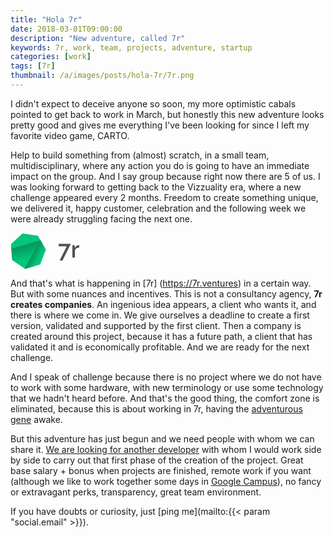 ```yaml
---
title: "Hola 7r"
date: 2018-03-01T09:00:00
description: "New adventure, called 7r"
keywords: 7r, work, team, projects, adventure, startup
categories: [work]
tags: [7r]
thumbnail: /a/images/posts/hola-7r/7r.png
---
```


I didn't expect to deceive anyone so soon, my more optimistic cabals pointed to get back to work in March, but honestly this new adventure looks pretty good and gives me everything I've been looking for since I left my favorite video game, CARTO.

Help to build something from (almost) scratch, in a small team, multidisciplinary, where any action you do is going to have an immediate impact on the group. And I say group because right now there are 5 of us. I was looking forward to getting back to the Vizzuality era, where a new challenge appeared every 2 months. Freedom to create something unique, we delivered it, happy customer, celebration and the following week we were already struggling facing the next one.

<div class="center">
  <svg width="110" viewBox="0 0 126 67" version="1.1" xmlns="http://www.w3.org/2000/svg" xmlns:xlink="http://www.w3.org/1999/xlink"><g id="1574355015639Canvas" transform="translate(892 -967)"><g id="1574355015639Group 4"><g id="15743550156397r"><use xlink:href="#1574355015639path0_fill" transform="translate(-803.648 987.155)"></use><use xlink:href="#1574355015639path1_fill" transform="translate(-803.648 987.155)"></use></g><g id="1574355015639Group 3.2"><mask id="1574355015639mask0_alpha" mask-type="alpha"><g id="1574355015639Polygon"><use xlink:href="#1574355015639path2_fill" transform="matrix(0.95554 -0.294862 0.289898 0.957057 -902 977.668)" fill="#05C57B"></use></g></mask><g id="1574355015639Polygon" mask="url(#1574355015639mask0_alpha)"><use xlink:href="#1574355015639path2_fill" transform="matrix(0.95554 -0.294862 0.289898 0.957057 -902 977.668)" fill="#05C57B"></use></g><g id="1574355015639Group 3" mask="url(#1574355015639mask0_alpha)"><g id="1574355015639Rectangle" opacity="0.24"><use xlink:href="#1574355015639path3_fill" transform="matrix(0.960578 -0.27801 0.273281 0.961934 -894.682 997.309)" fill="url(#1574355015639paint4_linear)"></use></g><g id="1574355015639Rectangle"><use xlink:href="#1574355015639path4_fill" transform="matrix(0.481371 -0.876517 0.8727 0.488257 -866.332 1032.82)" fill="#05C57B"></use></g><g id="1574355015639Rectangle" opacity="0.24"><use xlink:href="#1574355015639path5_fill" transform="matrix(0.481371 -0.876517 0.8727 0.488257 -866.247 1032.67)" fill="url(#1574355015639paint6_linear)"></use></g></g></g></g></g><defs><linearGradient id="1574355015639paint4_linear" x1="0" y1="0" x2="1" y2="0" gradientUnits="userSpaceOnUse" gradientTransform="matrix(3.97959e-15 25.8948 -64.9916 1.5856e-15 64.9916 -1.5856e-15)"><stop offset="0"></stop><stop offset="1" stop-color="#000" stop-opacity="0"></stop></linearGradient><linearGradient id="1574355015639paint6_linear" x1="0" y1="0" x2="1" y2="0" gradientUnits="userSpaceOnUse" gradientTransform="matrix(3.71319e-15 14.5264 -60.641 8.89483e-16 60.641 -8.89483e-16)"><stop offset="0"></stop><stop offset="1" stop-color="#000" stop-opacity="0"></stop></linearGradient><path id="1574355015639path0_fill" d="M 14.7195 4.36201L 0 4.36201L 0 0L 22.1648 0L 6.97464 30.6637L 1.62599 30.6637L 14.7195 4.36201Z" fill="#333" fill-opacity="0.85"></path><path id="1574355015639path1_fill" d="M 37.6481 6.69418C 35.8225 6.75176 34.1965 7.18365 32.7702 7.98983C 31.3724 8.76722 30.374 9.89011 29.7749 11.3585L 29.7749 25.1788L 25.0681 25.1788L 25.0681 2.59129L 29.4326 2.59129L 29.4326 7.64432C 30.2028 6.08954 31.2012 4.85148 32.4278 3.93013C 33.683 2.97999 35.0237 2.46173 36.45 2.37536C 36.7353 2.37536 36.9635 2.37536 37.1347 2.37536C 37.3343 2.37536 37.5055 2.38975 37.6481 2.41854L 37.6481 6.69418Z" fill="#333" fill-opacity="0.85"></path><path id="1574355015639path2_fill" d="M 33.3515 0L 59.4267 12.6542L 65.8668 41.0879L 47.8222 63.89L 18.8808 63.89L 0.836193 41.0879L 7.27625 12.6542L 33.3515 0Z"></path><path id="1574355015639path3_fill" d="M 0 0L 64.9916 0L 64.9916 25.8948L 0 25.8948L 0 0Z"></path><path id="1574355015639path4_fill" d="M 0 0L 60.6511 0L 60.6511 25.73L 0 25.73L 0 0Z"></path><path id="1574355015639path5_fill" d="M 0 0L 60.641 0L 60.641 14.5264L 0 14.5264L 0 0Z"></path></defs></svg>
</div>

And that's what is happening in [7r] (https://7r.ventures) in a certain way. But with some nuances and incentives. This is not a consultancy agency, **7r creates companies**. An ingenious idea appears, a client who wants it, and there is where we come in. We give ourselves a deadline to create a first version, validated and supported by the first client. Then a company is created around this project, because it has a future path, a client that has validated it and is economically profitable. And we are ready for the next challenge.

And I speak of challenge because there is no project where we do not have to work with some hardware, with new terminology or use some technology that we hadn't heard before. And that's the good thing, the comfort zone is eliminated, because this is about working in 7r, having the [adventurous gene](https://7r.ventures/manifesto/) awake.

But this adventure has just begun and we need people with whom we can share it. [We are looking for another developer](https://7r.ventures/job/hacker-in-residence/) with whom I would work side by side to carry out that first phase of the creation of the project.
Great base salary + bonus when projects are finished, remote work if you want (although we like to work together some days in [Google Campus](https://goo.gl/NFGAeB)), no fancy or extravagant perks, transparency, great team environment.

If you have doubts or curiosity, just [ping me](mailto:{{< param "social.email" >}}).